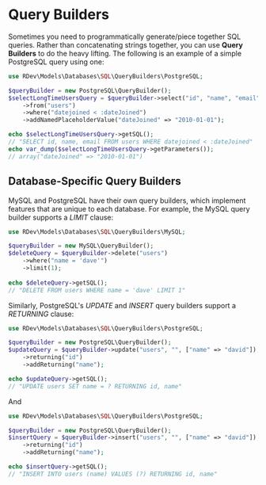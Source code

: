 # Query Builders
Sometimes you need to programmatically generate/piece together SQL queries.  Rather than concatenating strings together, you can use **Query Builders** to do the heavy lifting.  The following is an example of a simple PostgreSQL query using one:

```php
use RDev\Models\Databases\SQL\QueryBuilders\PostgreSQL;

$queryBuilder = new PostgreSQL\QueryBuilder();
$selectLongTimeUsersQuery = $queryBuilder->select("id", "name", "email")
    ->from("users")
    ->where("datejoined < :dateJoined")
    ->addNamedPlaceholderValue("dateJoined" => "2010-01-01");

echo $selectLongTimeUsersQuery->getSQL();
// "SELECT id, name, email FROM users WHERE datejoined < :dateJoined"
echo var_dump($selectLongTimeUsersQuery->getParameters());
// array("dateJoined" => "2010-01-01")
```
## Database-Specific Query Builders
MySQL and PostgreSQL have their own query builders, which implement features that are unique to each database.  For example, the MySQL query builder supports a *LIMIT* clause:
```php
use RDev\Models\Databases\SQL\QueryBuilders\MySQL;

$queryBuilder = new MySQL\QueryBuilder();
$deleteQuery = $queryBuilder->delete("users")
    ->where("name = 'dave'")
    ->limit(1);
    
echo $deleteQuery->getSQL();
// "DELETE FROM users WHERE name = 'dave' LIMIT 1"
```

Similarly, PostgreSQL's *UPDATE* and *INSERT* query builders support a *RETURNING* clause:
```php
use RDev\Models\Databases\SQL\QueryBuilders\PostgreSQL;

$queryBuilder = new PostgreSQL\QueryBuilder();
$updateQuery = $queryBuilder->update("users", "", ["name" => "david"]);
    ->returning("id")
    ->addReturning("name");

echo $updateQuery->getSQL();
// "UPDATE users SET name = ? RETURNING id, name"
```
And
```php
use RDev\Models\Databases\SQL\QueryBuilders\PostgreSQL;

$queryBuilder = new PostgreSQL\QueryBuilder();
$insertQuery = $queryBuilder->insert("users", "", ["name" => "david"]);
    ->returning("id")
    ->addReturning("name");

echo $insertQuery->getSQL();
// "INSERT INTO users (name) VALUES (?) RETURNING id, name"
```